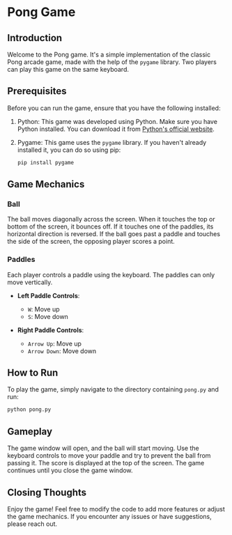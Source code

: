 # Pong Game

## Introduction

Welcome to the Pong game. It's a simple implementation of the classic Pong arcade game, made with the help of the `pygame` library. Two players can play this game on the same keyboard.

## Prerequisites

Before you can run the game, ensure that you have the following installed:

1. Python: This game was developed using Python. Make sure you have Python installed. You can download it from [Python's official website](https://www.python.org/).

2. Pygame: This game uses the `pygame` library. If you haven't already installed it, you can do so using pip:
   ```bash
   pip install pygame
   ```

## Game Mechanics

### Ball

The ball moves diagonally across the screen. When it touches the top or bottom of the screen, it bounces off. If it touches one of the paddles, its horizontal direction is reversed. If the ball goes past a paddle and touches the side of the screen, the opposing player scores a point.

### Paddles

Each player controls a paddle using the keyboard. The paddles can only move vertically.

- **Left Paddle Controls**:

  - `W`: Move up
  - `S`: Move down

- **Right Paddle Controls**:
  - `Arrow Up`: Move up
  - `Arrow Down`: Move down

## How to Run

To play the game, simply navigate to the directory containing `pong.py` and run:

```bash
python pong.py
```

## Gameplay

The game window will open, and the ball will start moving. Use the keyboard controls to move your paddle and try to prevent the ball from passing it. The score is displayed at the top of the screen. The game continues until you close the game window.

## Closing Thoughts

Enjoy the game! Feel free to modify the code to add more features or adjust the game mechanics. If you encounter any issues or have suggestions, please reach out.
